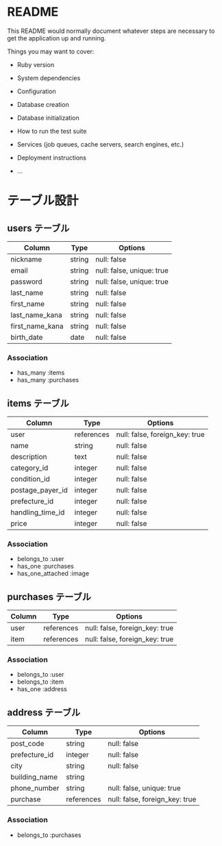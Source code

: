 # README

This README would normally document whatever steps are necessary to get the
application up and running.

Things you may want to cover:

* Ruby version

* System dependencies

* Configuration

* Database creation

* Database initialization

* How to run the test suite

* Services (job queues, cache servers, search engines, etc.)

* Deployment instructions

* ...

# テーブル設計

## users テーブル

| Column   | Type   | Options     |
| -------- | ------ | ----------- |
| nickname | string | null: false |
| email    | string | null: false, unique: true|
| password | string | null: false, unique: true|
| last_name | string | null: false |
| first_name | string | null: false |
| last_name_kana | string | null: false |
| first_name_kana | string | null: false |
| birth_date | date | null: false |

### Association
- has_many :items
- has_many :purchases
 
## items テーブル

| Column | Type   | Options     |
| ------ | ------ | ----------- |
| user | references | null: false, foreign_key: true |
| name   | string | null: false |
| description | text | null: false |
| category_id | integer | null: false |
| condition_id | integer | null: false |
| postage_payer_id | integer | null: false |
| prefecture_id | integer | null: false |
| handling_time_id | integer | null: false |
| price | integer | null: false |

### Association
- belongs_to :user
- has_one :purchases
- has_one_attached :image

## purchases テーブル

| Column | Type       | Options                        |
| ------ | ---------- | ------------------------------ |
| user   | references | null: false, foreign_key: true |
| item   | references | null: false, foreign_key: true |

### Association
- belongs_to :user
- belongs_to :item
- has_one :address

## address テーブル

| Column  | Type       | Options                        |
| ------- | ---------- | ------------------------------ |
| post_code | string | null: false |
| prefecture_id | integer | null: false |
| city | string | null: false |
| building_name | string | ||
| phone_number | string | null: false, unique: true |
| purchase | references | null: false, foreign_key: true |

### Association
- belongs_to :purchases
